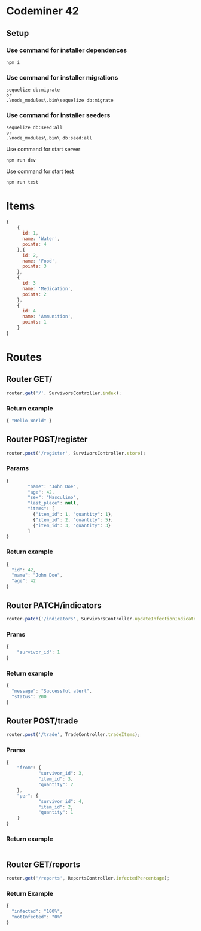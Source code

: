 # Codeminer 42

## Setup

### Use command for installer dependences

```shell
npm i
```

### Use command for installer migrations

```shell
sequelize db:migrate
or
.\node_modules\.bin\sequelize db:migrate
```

### Use command for installer seeders

```shell
sequelize db:seed:all
or
.\node_modules\.bin\ db:seed:all
```

Use command for start server

```shell
npm run dev
```

Use command for start test

```shell
npm run test
```



# Items

```js
{
    {
      id: 1,
      name: 'Water',
      points: 4
    },{
      id: 2,
      name: 'Food',
      points: 3
    },
    {
      id: 3
      name: 'Medication',
      points: 2
    },
    {
      id: 4
      name: 'Ammunition',
      points: 1
    }
}
```



# Routes 



## Router GET/

```js
router.get('/', SurvivorsController.index);
```

### Return example

```js
{ "Hello World" }
```



## Router POST/register

```js
router.post('/register', SurvivorsController.store);
```

### Params

```js
{
        "name": "John Doe",
        "age": 42,
        "sex": "Masculino",
        "last_place": null,
        "items": [
          {"item_id": 1, "quantity": 1},
          {"item_id": 2, "quantity": 5},
          {"item_id": 3, "quantity": 3}
        ]
}
```

### Return example

```js
{
  "id": 42,
  "name": "John Doe",
  "age": 42
}
```



## Router PATCH/indicators

```js
router.patch('/indicators', SurvivorsController.updateInfectionIndicator);
```

### Prams

```js
{
	"survivor_id": 1
}
```

### Return example

```js
{
  "message": "Successful alert",
  "status": 200
}
```



## Router  POST/trade

```js
router.post('/trade', TradeController.tradeItems);
```

### Prams

```js
{
	"from": {
			"survivor_id": 3,
			"item_id": 3,
			"quantity": 2	
	},
	"per": {
			"survivor_id": 4,
			"item_id": 2,
			"quantity": 1
	}
}
```

### Return example

```js

```



## Router  GET/reports

```js
router.get('/reports', ReportsController.infectedPercentage);
```

### Return Example

```js
{
  "infected": "100%",
  "notInfected": "0%"
}
```

